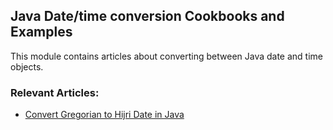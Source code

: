 ## Java Date/time conversion Cookbooks and Examples

This module contains articles about converting between Java date and time objects.

### Relevant Articles: 
- [Convert Gregorian to Hijri Date in Java](https://www.baeldung.com/java-date-gregorian-hijri-conversion)
